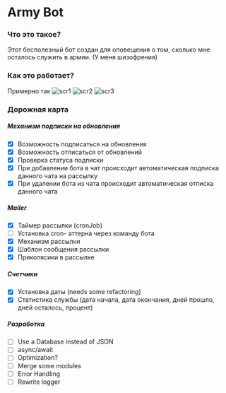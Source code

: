 # Army Bot
### Что это такое?
Этот бесполезный бот создан для оповещения о том, сколько мне осталось служить в армии.
(У меня шизофрения)
### Как это работает?
Примерно так
![scr1](https://github.com/renardein/army-bot/blob/master/scr.PNG?raw=true)
![scr2](https://github.com/renardein/army-bot/blob/master/scr1.PNG?raw=true)
![scr3](https://github.com/renardein/army-bot/blob/master/scr2.PNG?raw=true)
### Дорожная карта
  ##### Механизм подписки на обновления
  - [x] Возможность подписаться на обновления
  - [x] Возможность отписаться от обновлений
  - [x] Проверка статуса подписки
  - [x] При добавлении бота в чат происходит автоматическая подписка данного чата на рассылку
  - [x] При удалении бота из чата происходит автоматическая отписка данного чата
  ##### Mailer
  - [x] Таймер рассылки (cronJob)
  - [ ] Установка cron- аттерна через команду бота
  - [x] Механизм рассылки
  - [x] Шаблон сообщения рассылки
  - [x] Приколясики в рассылке
  ##### Счетчики
  - [x] Установка даты (needs some refactoring)
  - [x] Статистика службы (дата начала, дата окончания, дней прошло, дней осталось, процент)
  ##### Разработка
  - [ ] Use a Database instead of JSON
  - [ ] async/await
  - [ ] Optimization?
  - [ ] Merge some modules
  - [ ] Error Handling
  - [ ] Rewrite logger